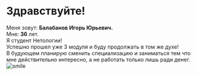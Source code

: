 # Здравствуйте!
Меня зовут: **Балабанов Игорь Юрьевич.**   
Мне: **36** лет.  
Я студент Нетологии!  
Успешно прошел уже 3 модуля и буду продолжать в том же духе!  
В будующем планирую сменить специализацию и заниматься тем что мне действительно интересно, 
а не работать только лишь ради денег.  
![smile](C:\Users\chum6\Downloads\1675587345_www-funnyart-club-p-prikolnaya-ulibka-prikoli-64.png)